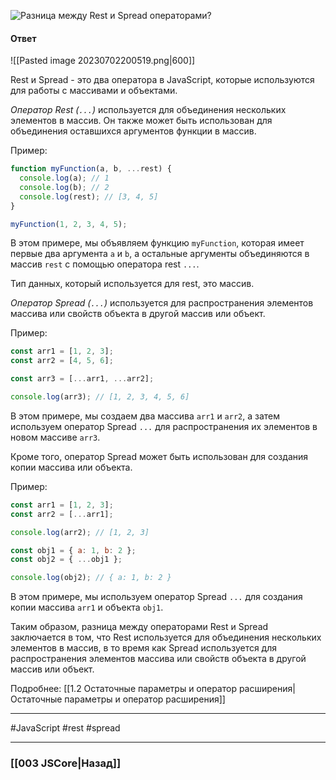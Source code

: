 ![Разница между Rest и Spread операторами?](https://youtu.be/w-vUj0gHGgg?t=183)

#### Ответ  

![[Pasted image 20230702200519.png|600]]

Rest и Spread - это два оператора в JavaScript, которые используются для работы с массивами и объектами.

*Оператор Rest (`...`)* используется для объединения нескольких элементов в массив. Он также может быть использован для объединения оставшихся аргументов функции в массив.

Пример:

```javascript
function myFunction(a, b, ...rest) {
  console.log(a); // 1
  console.log(b); // 2
  console.log(rest); // [3, 4, 5]
}

myFunction(1, 2, 3, 4, 5);
```

В этом примере, мы объявляем функцию `myFunction`, которая имеет первые два аргумента `a` и `b`, а остальные аргументы объединяются в массив `rest` с помощью оператора rest `...`.

Тип данных, который используется для rest, это массив.

*Оператор Spread (`...`)* используется для распространения элементов массива или свойств объекта в другой массив или объект.

Пример:

```javascript
const arr1 = [1, 2, 3];
const arr2 = [4, 5, 6];

const arr3 = [...arr1, ...arr2];

console.log(arr3); // [1, 2, 3, 4, 5, 6]
```

В этом примере, мы создаем два массива `arr1` и `arr2`, а затем используем оператор Spread `...` для распространения их элементов в новом массиве `arr3`.

Кроме того, оператор Spread может быть использован для создания копии массива или объекта.

Пример:

```javascript
const arr1 = [1, 2, 3];
const arr2 = [...arr1];

console.log(arr2); // [1, 2, 3]

const obj1 = { a: 1, b: 2 };
const obj2 = { ...obj1 };

console.log(obj2); // { a: 1, b: 2 }
```

В этом примере, мы используем оператор Spread `...` для создания копии массива `arr1` и объекта `obj1`.

Таким образом, разница между операторами Rest и Spread заключается в том, что Rest используется для объединения нескольких элементов в массив, в то время как Spread используется для распространения элементов массива или свойств объекта в другой массив или объект.

Подробнее: [[1.2 Остаточные параметры и оператор расширения|Остаточные параметры и оператор расширения]]

___
 #JavaScript #rest #spread 

___

### [[003 JSCore|Назад]]